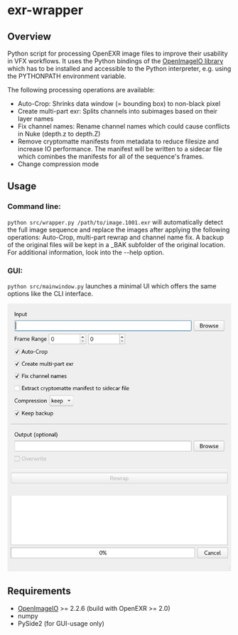 # exr-wrapper

## Overview

Python script for processing OpenEXR image files to improve their usability in VFX workflows. It uses the Python
bindings of the [OpenImageIO library](https://sites.google.com/site/openimageio/home) which has to be installed and
accessible to the Python interpreter, e.g. using the PYTHONPATH environment variable.

The following processing operations are available:

* Auto-Crop: Shrinks data window (= bounding box) to non-black pixel
* Create multi-part exr: Splits channels into subimages based on their layer names
* Fix channel names: Rename channel names which could cause conflicts in Nuke (depth.z to depth.Z)
* Remove cryptomatte manifests from metadata to reduce filesize and increase IO performance. The manifest will be written to a sidecar file which cominbes the manifests for all of the sequence's frames.
* Change compression mode

## Usage

### Command line:

`python src/wrapper.py /path/to/image.1001.exr` will automatically detect the full image sequence and replace the images
after applying the following operations: Auto-Crop, multi-part rewrap and channel name fix. A backup of the original
files will be kept in a _BAK subfolder of the original location. For additional information, look into the --help
option.

### GUI:

`python src/mainwindow.py` launches a minimal UI which offers the same options like the CLI interface.

![GUI-Layout](/docs/gui.png)

## Requirements

* [OpenImageIO](https://github.com/OpenImageIO/oiio/blob/master/INSTALL.md) >= 2.2.6 (build with OpenEXR >= 2.0)
* numpy
* PySide2 (for GUI-usage only)